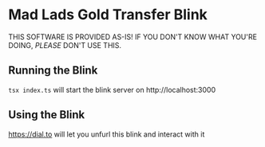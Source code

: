 # Mad Lads Gold Transfer Blink

THIS SOFTWARE IS PROVIDED AS-IS! IF YOU DON'T KNOW WHAT YOU'RE DOING, *PLEASE* DON'T USE THIS.

## Running the Blink
`tsx index.ts` will start the blink server on http://localhost:3000

## Using the Blink
https://dial.to will let you unfurl this blink and interact with it